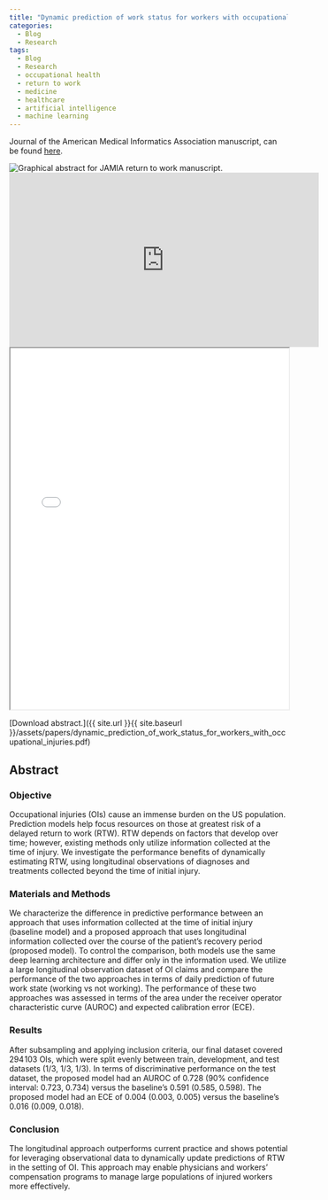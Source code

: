 ```yaml
---
title: "Dynamic prediction of work status for workers with occupational injuries: assessing the value of longitudinal observations"
categories:
  - Blog
  - Research
tags:
  - Blog
  - Research
  - occupational health
  - return to work
  - medicine
  - healthcare
  - artificial intelligence
  - machine learning
---
```


Journal of the American Medical Informatics Association manuscript, can be found [here](https://doi.org/10.1093/jamia/ocac130).

<img src="{{ site.url }}{{ site.baseurl }}/assets/post_assets/2022-JAMIA-RTW/JAMIA_RTW_graphical_abstract.png" alt="Graphical abstract for JAMIA return to work manuscript." >

<iframe width="560" height="315" src="https://www.youtube.com/embed/k8762xJbi8g" title="YouTube video player" frameborder="0" allow="accelerometer; autoplay; clipboard-write; encrypted-media; gyroscope; picture-in-picture; web-share" allowfullscreen></iframe>


<iframe src="{{ site.url }}{{ site.baseurl }}/assets/papers/dynamic_prediction_of_work_status_for_workers_with_occupational_injuries.pdf" 
    style="aspect-ratio: 8.5 / 11;"
    width="100%" 
>
</iframe>

[Download abstract.]({{ site.url }}{{ site.baseurl }}/assets/papers/dynamic_prediction_of_work_status_for_workers_with_occupational_injuries.pdf)

## Abstract
### Objective
Occupational injuries (OIs) cause an immense burden on the US population. Prediction models help focus resources on those at greatest risk of a delayed return to work (RTW). RTW depends on factors that develop over time; however, existing methods only utilize information collected at the time of injury. We investigate the performance benefits of dynamically estimating RTW, using longitudinal observations of diagnoses and treatments collected beyond the time of initial injury.

### Materials and Methods
We characterize the difference in predictive performance between an approach that uses information collected at the time of initial injury (baseline model) and a proposed approach that uses longitudinal information collected over the course of the patient’s recovery period (proposed model). To control the comparison, both models use the same deep learning architecture and differ only in the information used. We utilize a large longitudinal observation dataset of OI claims and compare the performance of the two approaches in terms of daily prediction of future work state (working vs not working). The performance of these two approaches was assessed in terms of the area under the receiver operator characteristic curve (AUROC) and expected calibration error (ECE).

### Results
After subsampling and applying inclusion criteria, our final dataset covered 294 103 OIs, which were split evenly between train, development, and test datasets (1/3, 1/3, 1/3). In terms of discriminative performance on the test dataset, the proposed model had an AUROC of 0.728 (90% confidence interval: 0.723, 0.734) versus the baseline’s 0.591 (0.585, 0.598). The proposed model had an ECE of 0.004 (0.003, 0.005) versus the baseline’s 0.016 (0.009, 0.018).

### Conclusion
The longitudinal approach outperforms current practice and shows potential for leveraging observational data to dynamically update predictions of RTW in the setting of OI. This approach may enable physicians and workers’ compensation programs to manage large populations of injured workers more effectively.
